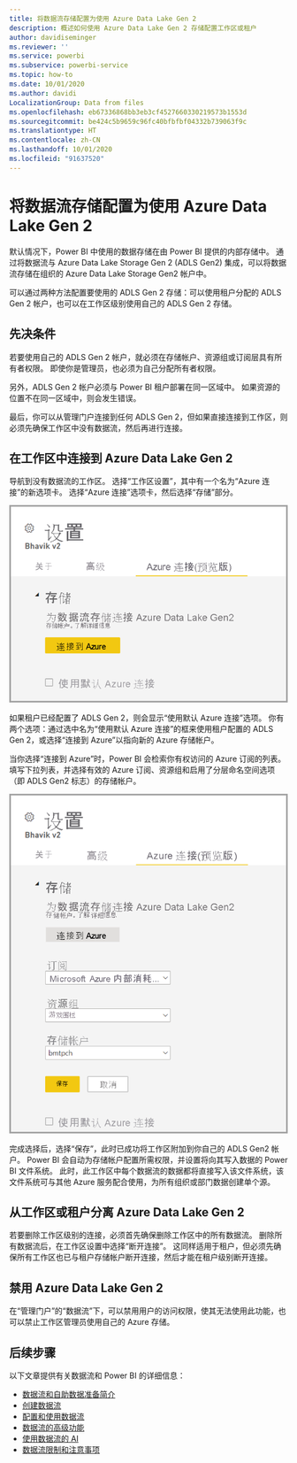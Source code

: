 ```yaml
---
title: 将数据流存储配置为使用 Azure Data Lake Gen 2
description: 概述如何使用 Azure Data Lake Gen 2 存储配置工作区或租户
author: davidiseminger
ms.reviewer: ''
ms.service: powerbi
ms.subservice: powerbi-service
ms.topic: how-to
ms.date: 10/01/2020
ms.author: davidi
LocalizationGroup: Data from files
ms.openlocfilehash: eb67336868bb3eb3cf4527660330219573b1553d
ms.sourcegitcommit: be424c5b9659c96fc40bfbfbf04332b739063f9c
ms.translationtype: HT
ms.contentlocale: zh-CN
ms.lasthandoff: 10/01/2020
ms.locfileid: "91637520"
---
```

# <a name="configuring-dataflow-storage-to-use-azure-data-lake-gen-2"></a>将数据流存储配置为使用 Azure Data Lake Gen 2 

默认情况下，Power BI 中使用的数据存储在由 Power BI 提供的内部存储中。 通过将数据流与 Azure Data Lake Storage Gen 2 (ADLS Gen2) 集成，可以将数据流存储在组织的 Azure Data Lake Storage Gen2 帐户中。

可以通过两种方法配置要使用的 ADLS Gen 2 存储：可以使用租户分配的 ADLS Gen 2 帐户，也可以在工作区级别使用自己的 ADLS Gen 2 存储。 

## <a name="pre-requisites"></a>先决条件

若要使用自己的 ADLS Gen 2 帐户，就必须在存储帐户、资源组或订阅层具有所有者权限。 即使你是管理员，也必须为自己分配所有者权限。 

另外，ADLS Gen 2 帐户必须与 Power BI 租户部署在同一区域中。 如果资源的位置不在同一区域中，则会发生错误。

最后，你可以从管理门户连接到任何 ADLS Gen 2，但如果直接连接到工作区，则必须先确保工作区中没有数据流，然后再进行连接。

## <a name="connecting-to-an-azure-data-lake-gen-2-at-a-workspace"></a>在工作区中连接到 Azure Data Lake Gen 2
导航到没有数据流的工作区。 选择“工作区设置”，其中有一个名为“Azure 连接”的新选项卡。 选择“Azure 连接”选项卡，然后选择“存储”部分。


![连接到 Azure](media/dataflows-azure-data-lake-storage-integration/connect-to-azure.png)
 
如果租户已经配置了 ADLS Gen 2，则会显示“使用默认 Azure 连接”选项。 你有两个选项：通过选中名为“使用默认 Azure 连接”的框来使用租户配置的 ADLS Gen 2，或选择“连接到 Azure”以指向新的 Azure 存储帐户。 

当你选择“连接到 Azure”时，Power BI 会检索你有权访问的 Azure 订阅的列表。 填写下拉列表，并选择有效的 Azure 订阅、资源组和启用了分层命名空间选项（即 ADLS Gen2 标志）的存储帐户。

![订阅详细信息](media/dataflows-azure-data-lake-storage-integration/subscription-details-enter.png)
 
完成选择后，选择“保存”，此时已成功将工作区附加到你自己的 ADLS Gen2 帐户。 Power BI 会自动为存储帐户配置所需权限，并设置将向其写入数据的 Power BI 文件系统。 此时，此工作区中每个数据流的数据都将直接写入该文件系统，该文件系统可与其他 Azure 服务配合使用，为所有组织或部门数据创建单个源。

## <a name="detaching-azure-data-lake-gen-2-from-a-workspace-or-tenant"></a>从工作区或租户分离 Azure Data Lake Gen 2

若要删除工作区级别的连接，必须首先确保删除工作区中的所有数据流。 删除所有数据流后，在工作区设置中选择“断开连接”。 这同样适用于租户，但必须先确保所有工作区也已与租户存储帐户断开连接，然后才能在租户级别断开连接。

## <a name="disabling-azure-data-lake-gen-2"></a>禁用 Azure Data Lake Gen 2

在“管理门户”的“数据流”下，可以禁用用户的访问权限，使其无法使用此功能，也可以禁止工作​区管理员使用自己的 Azure 存储。

## <a name="next-steps"></a>后续步骤
以下文章提供有关数据流和 Power BI 的详细信息：

* [数据流和自助数据准备简介](dataflows-introduction-self-service.md)
* [创建数据流](dataflows-create.md)
* [配置和使用数据流](dataflows-configure-consume.md)
* [数据流的高级功能](dataflows-premium-features.md)
* [使用数据流的 AI](dataflows-machine-learning-integration.md)
* [数据流限制和注意事项](dataflows-features-limitations.md)